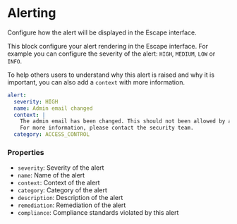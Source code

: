 # Alerting

Configure how the alert will be displayed in the Escape interface.

This block configure your alert rendering in the Escape interface.
For example you can configure the severity of the alert: `HIGH`, `MEDIUM`, `LOW` or `INFO`.

To help others users to understand why this alert is raised and why it is important, you can also add a `context`
with more information.

```yaml
alert:
  severity: HIGH
  name: Admin email changed
  context: |
    The admin email has been changed. This should not been allowed by any API.
    For more information, please contact the security team.
  category: ACCESS_CONTROL
```

### Properties

- `severity`: Severity of the alert
- `name`: Name of the alert
- `context`: Context of the alert
- `category`: Category of the alert
- `description`: Description of the alert
- `remediation`: Remediation of the alert
- `compliance`: Compliance standards violated by this alert

